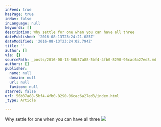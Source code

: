 ```yaml
---
inFeed: true
hasPage: true
inNav: false
inLanguage: null
keywords: []
description: Why settle for one when you can have all three
datePublished: '2016-08-13T23:24:21.085Z'
dateModified: '2016-08-13T23:24:02.794Z'
title: ''
author: []
via: {}
sourcePath: _posts/2016-08-13-56b37a88-5bf4-4fb0-8290-96cac6a27ed3.md
authors: []
publisher:
  name: null
  domain: null
  url: null
  favicon: null
starred: false
url: 56b37a88-5bf4-4fb0-8290-96cac6a27ed3/index.html
_type: Article

---
```

Why settle for one when you can have all three
![](https://the-grid-user-content.s3-us-west-2.amazonaws.com/4578855c-681c-4deb-927e-601f8406e5e2.jpg)